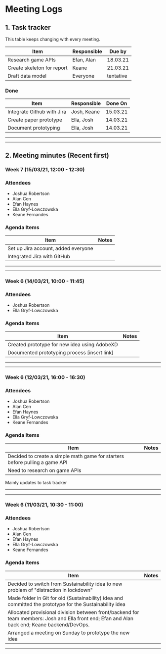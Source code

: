 # Meeting Logs

## 1. Task tracker

This table keeps changing with every meeting.

Item  | Responsible | Due by |
----  | ----        | ---- |
Research game APIs        | Efan, Alan     | 18.03.21 |
Create skeleton for report| Keane   | 21.03.21 |
Draft data model          | Everyone       | tentative|


### Done

Item  | Responsible | Done On |
----  | ----        | ---- |
Integrate Github with Jira| Josh, Keane    | 15.03.21 |
Create paper prototype    | Ella, Josh     | 14.03.21 |
Document prototyping    | Ella, Josh    | 14.03.21 |

___
___


## 2. Meeting minutes (Recent first)


### Week 7 (15/03/21, 12:00 - 12:30)  

### Attendees
- Joshua Robertson
- Alan Cen
- Efan Haynes
- Ella Gryf-Lowczowska
- Keane Fernandes


### Agenda Items

Item | Notes
---- | ----
Set up Jira account, added everyone |
Integrated Jira with GitHub |

___

___


### Week 6 (14/03/21, 10:00 - 11:45)  

### Attendees
- Joshua Robertson
- Ella Gryf-Lowczowska

### Agenda Items

Item | Notes
---- | ----
Created prototype for new idea using AdobeXD |
Documented prototyping process [insert link] |


___

___

### Week 6 (12/03/21, 16:00 - 16:30)  

### Attendees
- Joshua Robertson
- Alan Cen
- Efan Haynes
- Ella Gryf-Lowczowska
- Keane Fernandes

### Agenda Items

Item | Notes
---- | ----
Decided to create a simple math game for starters before pulling a game API |
Need to research on game APIs |
Mainly updates to task tracker

___

___

### Week 6 (11/03/21, 10:30 - 11:00)  

### Attendees
- Joshua Robertson
- Alan Cen
- Efan Haynes
- Ella Gryf-Lowczowska
- Keane Fernandes

### Agenda Items

Item | Notes
---- | ----
Decided to switch from Sustainability idea to new problem of "distraction in lockdown" |
Made folder in Git for old (Sustainability) idea and committed the prototype for the Sustainability idea |
Allocated provisional division between front/backend for team members: Josh and Ella front end; Efan and Alan back end; Keane backend/DevOps. |
Arranged a meeting on Sunday to prototype the new idea |

___

